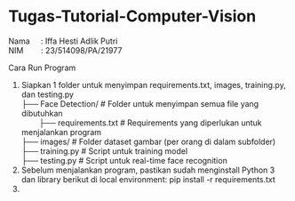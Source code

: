 # Tugas-Tutorial-Computer-Vision

Nama &nbsp;&nbsp;&nbsp;&nbsp;: Iffa Hesti Adlik Putri <br>
NIM &nbsp;&nbsp;&nbsp;&nbsp;&nbsp;&nbsp;&nbsp;: 23/514098/PA/21977 <br>

Cara Run Program <br>
1. Siapkan 1 folder untuk menyimpan requirements.txt, images, training.py, dan testing.py <br>
   ├── Face Detection/               # Folder untuk menyimpan semua file yang dibutuhkan <br>
   &nbsp;&nbsp;&nbsp;&nbsp;&nbsp;&nbsp;&nbsp;&nbsp;├── requirements.txt          # Requirements yang diperlukan untuk menjalankan program <br>
       ├── images/                   # Folder dataset gambar (per orang di dalam subfolder) <br>
       ├── training.py               # Script untuk training model <br>
       ├── testing.py                # Script untuk real-time face recognition <br>
3. Sebelum menjalankan program, pastikan sudah menginstall Python 3 dan library berikut di local environment: pip install -r requirements.txt <br> 
4. 
